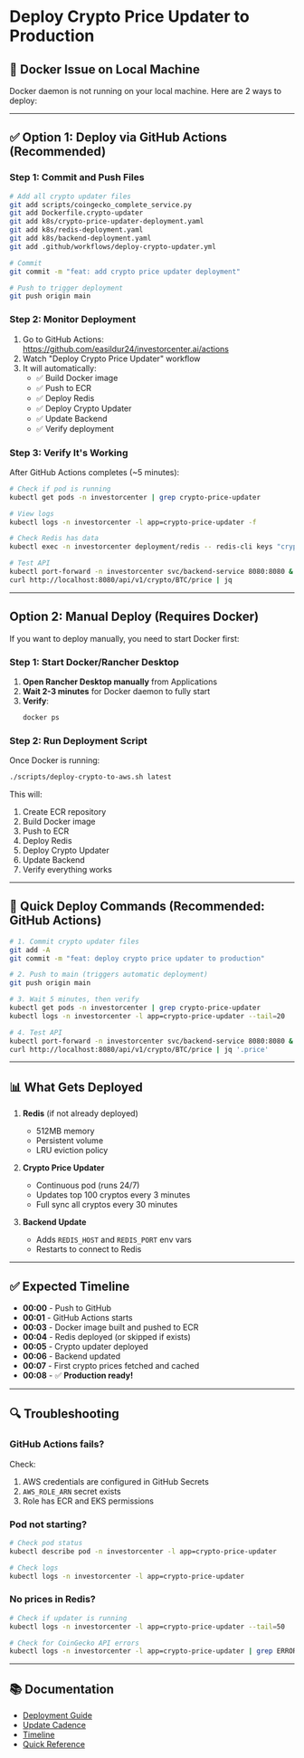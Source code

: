 # Deploy Crypto Price Updater to Production

## 🚨 Docker Issue on Local Machine

Docker daemon is not running on your local machine. Here are 2 ways to deploy:

---

## ✅ Option 1: Deploy via GitHub Actions (Recommended)

### Step 1: Commit and Push Files

```bash
# Add all crypto updater files
git add scripts/coingecko_complete_service.py
git add Dockerfile.crypto-updater
git add k8s/crypto-price-updater-deployment.yaml
git add k8s/redis-deployment.yaml
git add k8s/backend-deployment.yaml
git add .github/workflows/deploy-crypto-updater.yml

# Commit
git commit -m "feat: add crypto price updater deployment"

# Push to trigger deployment
git push origin main
```

### Step 2: Monitor Deployment

1. Go to GitHub Actions: https://github.com/easildur24/investorcenter.ai/actions
2. Watch "Deploy Crypto Price Updater" workflow
3. It will automatically:
   - ✅ Build Docker image
   - ✅ Push to ECR
   - ✅ Deploy Redis
   - ✅ Deploy Crypto Updater
   - ✅ Update Backend
   - ✅ Verify deployment

### Step 3: Verify It's Working

After GitHub Actions completes (~5 minutes):

```bash
# Check if pod is running
kubectl get pods -n investorcenter | grep crypto-price-updater

# View logs
kubectl logs -n investorcenter -l app=crypto-price-updater -f

# Check Redis has data
kubectl exec -n investorcenter deployment/redis -- redis-cli keys "crypto:quote:*" | wc -l

# Test API
kubectl port-forward -n investorcenter svc/backend-service 8080:8080 &
curl http://localhost:8080/api/v1/crypto/BTC/price | jq
```

---

## Option 2: Manual Deploy (Requires Docker)

If you want to deploy manually, you need to start Docker first:

### Step 1: Start Docker/Rancher Desktop

1. **Open Rancher Desktop manually** from Applications
2. **Wait 2-3 minutes** for Docker daemon to fully start
3. **Verify**:
   ```bash
   docker ps
   ```

### Step 2: Run Deployment Script

Once Docker is running:

```bash
./scripts/deploy-crypto-to-aws.sh latest
```

This will:
1. Create ECR repository
2. Build Docker image
3. Push to ECR
4. Deploy Redis
5. Deploy Crypto Updater
6. Update Backend
7. Verify everything works

---

## 🎯 Quick Deploy Commands (Recommended: GitHub Actions)

```bash
# 1. Commit crypto updater files
git add -A
git commit -m "feat: deploy crypto price updater to production"

# 2. Push to main (triggers automatic deployment)
git push origin main

# 3. Wait 5 minutes, then verify
kubectl get pods -n investorcenter | grep crypto-price-updater
kubectl logs -n investorcenter -l app=crypto-price-updater --tail=20

# 4. Test API
kubectl port-forward -n investorcenter svc/backend-service 8080:8080 &
curl http://localhost:8080/api/v1/crypto/BTC/price | jq '.price'
```

---

## 📊 What Gets Deployed

1. **Redis** (if not already deployed)
   - 512MB memory
   - Persistent volume
   - LRU eviction policy

2. **Crypto Price Updater**
   - Continuous pod (runs 24/7)
   - Updates top 100 cryptos every 3 minutes
   - Full sync all cryptos every 30 minutes

3. **Backend Update**
   - Adds `REDIS_HOST` and `REDIS_PORT` env vars
   - Restarts to connect to Redis

---

## ✅ Expected Timeline

- **00:00** - Push to GitHub
- **00:01** - GitHub Actions starts
- **00:03** - Docker image built and pushed to ECR
- **00:04** - Redis deployed (or skipped if exists)
- **00:05** - Crypto updater deployed
- **00:06** - Backend updated
- **00:07** - First crypto prices fetched and cached
- **00:08** - ✅ **Production ready!**

---

## 🔍 Troubleshooting

### GitHub Actions fails?

Check:
1. AWS credentials are configured in GitHub Secrets
2. `AWS_ROLE_ARN` secret exists
3. Role has ECR and EKS permissions

### Pod not starting?

```bash
# Check pod status
kubectl describe pod -n investorcenter -l app=crypto-price-updater

# Check logs
kubectl logs -n investorcenter -l app=crypto-price-updater
```

### No prices in Redis?

```bash
# Check if updater is running
kubectl logs -n investorcenter -l app=crypto-price-updater --tail=50

# Check for CoinGecko API errors
kubectl logs -n investorcenter -l app=crypto-price-updater | grep ERROR
```

---

## 📚 Documentation

- [Deployment Guide](CRYPTO_DEPLOYMENT_GUIDE.md)
- [Update Cadence](CRYPTO_UPDATE_CADENCE.md)
- [Timeline](CRYPTO_UPDATE_TIMELINE.md)
- [Quick Reference](CRYPTO_QUICK_REFERENCE.md)
